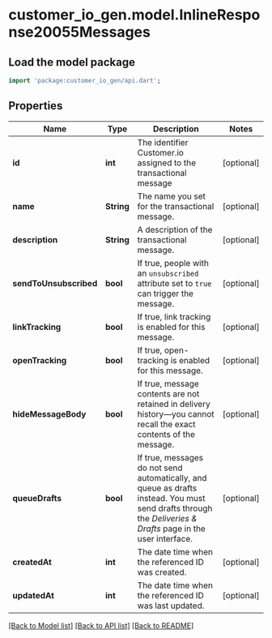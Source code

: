 # customer_io_gen.model.InlineResponse20055Messages

## Load the model package
```dart
import 'package:customer_io_gen/api.dart';
```

## Properties
Name | Type | Description | Notes
------------ | ------------- | ------------- | -------------
**id** | **int** | The identifier Customer.io assigned to the transactional message | [optional] 
**name** | **String** | The name you set for the transactional message. | [optional] 
**description** | **String** | A description of the transactional message. | [optional] 
**sendToUnsubscribed** | **bool** | If true, people with an `unsubscribed` attribute set to `true` can trigger the message. | [optional] 
**linkTracking** | **bool** | If true, link tracking is enabled for this message. | [optional] 
**openTracking** | **bool** | If true, open-tracking is enabled for this message. | [optional] 
**hideMessageBody** | **bool** | If true, message contents are not retained in delivery history—you cannot recall the exact contents of the message. | [optional] 
**queueDrafts** | **bool** | If true, messages do not send automatically, and queue as drafts instead. You must send drafts through the *Deliveries & Drafts* page in the user interface. | [optional] 
**createdAt** | **int** | The date time when the referenced ID was created. | [optional] 
**updatedAt** | **int** | The date time when the referenced ID was last updated. | [optional] 

[[Back to Model list]](../README.md#documentation-for-models) [[Back to API list]](../README.md#documentation-for-api-endpoints) [[Back to README]](../README.md)


